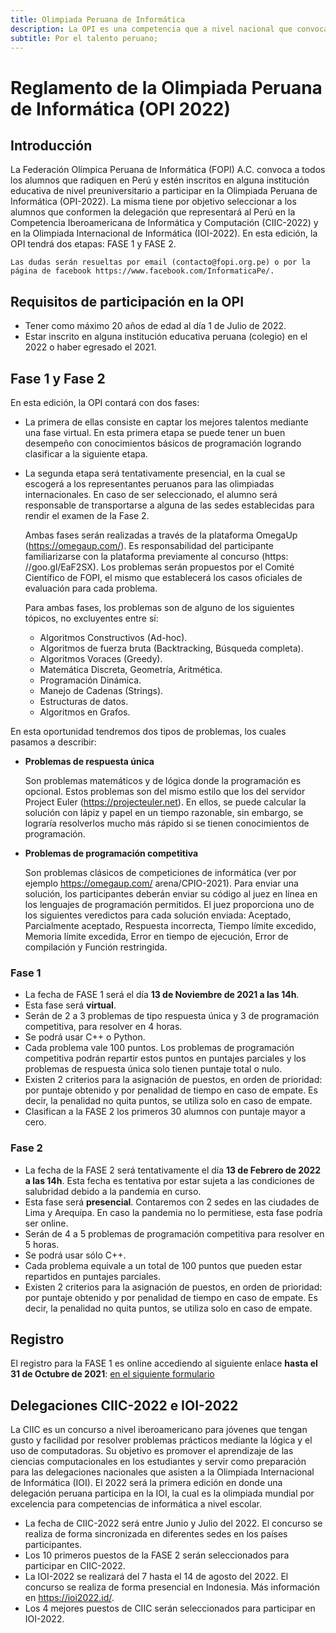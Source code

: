 ```yaml
---
title: Olimpiada Peruana de Informática
description: La OPI es una competencia que a nivel nacional que convoca a estudiantes de secundaria con habilidades de solución de problemas. Los estudiantes hacen uso de la lógica, su ingenio y habilidades de programación para resolver los desafíos presentados.
subtitle: Por el talento peruano;
---
```


# Reglamento de la Olimpiada Peruana de Informática (OPI 2022)

##  Introducción 

La Federación Olímpica Peruana de Informática (FOPI) A.C. convoca a todos los alumnos que radiquen en Perú y estén inscritos en alguna institución educativa de nivel preuniversitario a participar en la Olimpiada Peruana de Informática (OPI-2022). La misma tiene por objetivo seleccionar a los alumnos que conformen la delegación que representará al Perú en la Competencia Iberoamericana de Informática y Computación (CIIC-2022) y en la Olimpiada Internacional de Informática (IOI-2022). En esta edición, la OPI tendrá dos etapas: FASE 1 y FASE 2. 

    Las dudas serán resueltas por email (contacto@fopi.org.pe) o por la página de facebook https://www.facebook.com/InformaticaPe/. 


##     Requisitos de participación en la OPI 

* Tener como máximo 20 años de edad al día 1 de Julio de 2022. 
* Estar inscrito en alguna institución educativa peruana (colegio) en el 2022 o haber egresado el 2021. 

## Fase 1 y Fase 2 


En esta edición, la OPI contará con dos fases:

* La primera de ellas consiste en captar los mejores talentos mediante una fase virtual. En esta primera etapa se puede tener un buen desempeño con conocimientos básicos de programación logrando clasificar a la siguiente etapa.
* La segunda etapa será tentativamente presencial, en la cual se escogerá a los representantes peruanos para las olimpiadas internacionales. En caso de ser seleccionado, el alumno será responsable de transportarse a alguna de las sedes establecidas para rendir el examen de la Fase 2. 

    Ambas fases serán realizadas a través de la plataforma OmegaUp (https://omegaup.com/). Es responsabilidad del participante familiarizarse con la plataforma previamente al concurso (https: //goo.gl/EaF2SX). Los problemas serán propuestos por el Comité Científico de FOPI, el mismo que establecerá los casos oficiales de evaluación para cada problema. 

    Para ambas fases, los problemas son de alguno de los siguientes tópicos, no excluyentes entre sí: 
    * Algoritmos Constructivos (Ad-hoc).
    * Algoritmos de fuerza bruta (Backtracking, Búsqueda completa).
    * Algoritmos Voraces (Greedy).
    * Matemática Discreta, Geometría, Aritmética.
    * Programación Dinámica.
    * Manejo de Cadenas (Strings).
    * Estructuras de datos.
    * Algoritmos en Grafos.

En esta oportunidad tendremos dos tipos de problemas, los cuales pasamos a describir:

* **Problemas de respuesta única**

    Son problemas matemáticos y de lógica donde la programación es opcional. Estos problemas son del mismo estilo que los del servidor Project Euler (https://projecteuler.net). En ellos, se puede calcular la solución con lápiz y papel en un tiempo razonable, sin embargo, se lograría resolverlos mucho más rápido si se tienen conocimientos de programación. 

* **Problemas de programación competitiva**

    Son problemas clásicos de competiciones de informática (ver por ejemplo https://omegaup.com/ arena/CPIO-2021). Para enviar una solución, los participantes deberán enviar su código al juez en línea en los lenguajes de programación permitidos. El juez proporciona uno de los siguientes veredictos para cada solución enviada: Aceptado, Parcialmente aceptado, Respuesta incorrecta, Tiempo límite excedido, Memoria límite excedida, Error en tiempo de ejecución, Error de compilación y Función restringida. 


###    Fase 1 

* La fecha de FASE 1 será el día **13 de Noviembre de 2021 a las 14h**. 
* Esta fase será **virtual**. 
* Serán de 2 a 3 problemas de tipo respuesta única y 3 de programación competitiva, para resolver en 4 horas. 
* Se podrá usar C++ o Python. 
* Cada problema vale 100 puntos. Los problemas de programación competitiva podrán repartir estos puntos en puntajes parciales y los problemas de respuesta única solo tienen puntaje total o nulo. 
* Existen 2 criterios para la asignación de puestos, en orden de prioridad: por puntaje obtenido y por penalidad de tiempo en caso de empate. Es decir, la penalidad no quita puntos, se utiliza solo en caso de empate. 
* Clasifican a la FASE 2 los primeros 30 alumnos con puntaje mayor a cero. 

###     Fase 2 

* La fecha de la FASE 2 será tentativamente el día **13 de Febrero de 2022 a las 14h**. Esta fecha es tentativa por estar sujeta a las condiciones de salubridad debido a la pandemia en curso. 
* Esta fase será **presencial**. Contaremos con 2 sedes en las ciudades de Lima y Arequipa. En caso la pandemia no lo permitiese, esta fase podría ser online.
* Serán de 4 a 5 problemas de programación competitiva para resolver en 5 horas.
* Se podrá usar sólo C++. 
* Cada problema equivale a un total de 100 puntos que pueden estar repartidos en puntajes parciales. 
* Existen 2 criterios para la asignación de puestos, en orden de prioridad: por puntaje obtenido y por penalidad de tiempo en caso de empate. Es decir, la penalidad no quita puntos, se utiliza solo en caso de empate. 


## Registro 

El registro para la FASE 1 es online accediendo al siguiente enlace **hasta el 31 de Octubre de 2021**: [en el siguiente formulario](https://docs.google.com/forms/d/1LO5qQp9yVQhuYdonJAPSYfzWFTb0M-hOcp4JEVOjj-M/edit)


## Delegaciones CIIC-2022 e IOI-2022 


   La CIIC es un concurso a nivel iberoamericano para jóvenes que tengan gusto y facilidad por resolver problemas prácticos mediante la lógica y el uso de computadoras. Su objetivo es promover el aprendizaje de las ciencias computacionales en los estudiantes y servir como preparación para las delegaciones nacionales que asisten a la Olimpiada Internacional de Informática (IOI). El 2022 será  la primera edición en donde una delegación peruana participa en la IOI, la cual es la olimpiada mundial por excelencia para competencias de informática a nivel escolar. 



* La fecha de CIIC-2022 será entre Junio y Julio del 2022. El concurso se realiza de forma sincronizada en diferentes sedes en los países participantes. 
*  Los 10 primeros puestos de la FASE 2 serán seleccionados para participar en CIIC-2022. 
* La IOI-2022 se realizará del 7 hasta el 14 de agosto del 2022. El concurso se realiza de forma presencial en Indonesia. Más información en https://ioi2022.id/. 
* Los 4 mejores puestos de CIIC serán seleccionados para participar en IOI-2022. 
